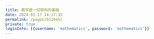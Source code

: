 ```yaml
---
title: 数学是一切学科的基础
date: 2024-01-17 14:17:35
permalink: /pages/b116e5/
private: true
loginInfo: [{username: 'mathematics', password: 'mathematics'}]
---
```


